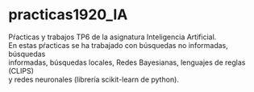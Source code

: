 # practicas1920_IA  
Pŕacticas y trabajos TP6 de la asignatura Inteligencia Artificial.  
En estas pŕacticas se ha trabajado con búsquedas no informadas, búsquedas  
informadas, búsquedas locales, Redes Bayesianas, lenguajes de reglas (CLIPS)  
y redes neuronales (librería scikit-learn de python).

